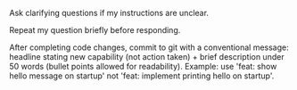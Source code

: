 Ask clarifying questions if my instructions are unclear.

Repeat my question briefly before responding.

After completing code changes, commit to git with a conventional message: headline stating new capability (not action taken) + brief description under 50 words (bullet points allowed for readability). Example: use 'feat: show hello message on startup' not 'feat: implement printing hello on startup'.
